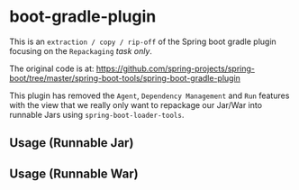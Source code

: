 # boot-gradle-plugin

This is an `extraction / copy / rip-off` of the Spring boot gradle plugin focusing on the `Repackaging` *task only*.

The original code is at: https://github.com/spring-projects/spring-boot/tree/master/spring-boot-tools/spring-boot-gradle-plugin

This plugin has removed the `Agent`, `Dependency Management` and `Run` features with the view that we really only want
to repackage our Jar/War into runnable Jars using `spring-boot-loader-tools`.


## Usage (Runnable Jar)




## Usage (Runnable War)

